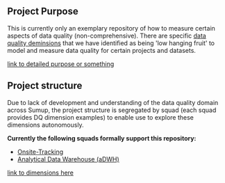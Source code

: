 ## Project Purpose
This is currently only an exemplary repository of how to measure certain aspects of data quality (non-comprehensive). There 
are specific [data quality deminsions]() that we have identified as being 'low hanging fruit' to model and measure data 
quality for certain projects and datasets.

[link to detailed purpose or something]()

## Project structure
Due to lack of development and understanding of the data quality domain across Sumup, the project structure is 
segregated by squad (each squad provides DQ dimension examples) to enable use to explore these dimensions autonomously.

**Currently the following squads formally support this repository:**
* [Onsite-Tracking](https://sumupteam.atlassian.net/wiki/spaces/DEV/pages/1575256107/Onsite+Tracking+Squad)
* [Analytical Data Warehouse (aDWH)](https://sumupteam.atlassian.net/wiki/spaces/DEV/pages/1579090238/Analytical+DWH+Squad)


[link to dimensions here]()
